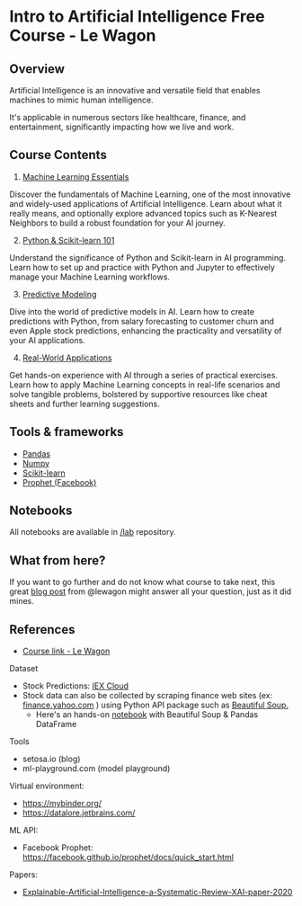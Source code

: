 # Intro to Artificial Intelligence Free Course - Le Wagon

## Overview

Artificial Intelligence is an innovative and versatile field that enables machines to mimic human intelligence. 

It's applicable in numerous sectors like healthcare, finance, and entertainment, significantly impacting how we live and work.

## Course Contents

1. [Machine Learning Essentials](#)


Discover the fundamentals of Machine Learning, one of the most innovative and widely-used applications of Artificial Intelligence. Learn about what it really means, and optionally explore advanced topics such as K-Nearest Neighbors to build a robust foundation for your AI journey.


2. [Python & Scikit-learn 101](#)



Understand the significance of Python and Scikit-learn in AI programming. Learn how to set up and practice with Python and Jupyter to effectively manage your Machine Learning workflows.


3. [Predictive Modeling](#)


Dive into the world of predictive models in AI. Learn how to create predictions with Python, from salary forecasting to customer churn and even Apple stock predictions, enhancing the practicality and versatility of your AI applications.


4. [Real-World Applications](#)


Get hands-on experience with AI through a series of practical exercises. Learn how to apply Machine Learning concepts in real-life scenarios and solve tangible problems, bolstered by supportive resources like cheat sheets and further learning suggestions.


## Tools & frameworks

- [Pandas](https://pandas.pydata.org/)
- [Numpy](https://numpy.org/)
- [Scikit-learn](https://scikit-learn.org/stable/)
- [Prophet (Facebook)](https://facebook.github.io/prophet/docs/quick_start.html)

## Notebooks

All notebooks are available in [/lab](./lab/) repository. 


## What from here? 

If you want to go further and do not know what course to take next, this great [blog post](https://blog.lewagon.com/skills/how-to-learn-artificial-intelligence-from-scratch/) from @lewagon might answer all your question, just as it did mines.  


## References

- [Course link - Le Wagon](https://start.lewagon.com/courses/intro-to-artificial-intelligence)

Dataset

- Stock Predictions: [IEX Cloud](https://iexcloud.io/docs/api/)
- Stock data can also be collected by scraping finance web sites (ex: [finance.yahoo.com](https://finance.yahoo.com/quote/AAPL/?p=AAPL) ) using Python API package such as [Beautiful Soup.](https://en.wikipedia.org/wiki/Beautiful_Soup_(HTML_parser))
  - Here's an hands-on [notebook](https://github.com/afondiel/research-notes/blob/9fa1cffe8459a7a61d54afddffb230d1df63d2a4/datascience-notes/job/data-engineering-notes/WebScraping_Review_Lab.ipynb#L197) with Beautiful Soup & Pandas DataFrame

Tools

- setosa.io (blog)
- ml-playground.com (model playground) 

Virtual environment:

- https://mybinder.org/ 
- https://datalore.jetbrains.com/

ML API:

- Facebook Prophet: https://facebook.github.io/prophet/docs/quick_start.html

Papers:

- [Explainable-Artificial-Intelligence-a-Systematic-Review-XAI-paper-2020](./docs/Explainable-Artificial-Intelligence-a-Systematic-Review-XAI-paper-2020.pdf)


